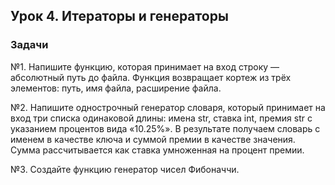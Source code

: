 ## Урок 4. Итераторы и генераторы

### Задачи

№1. Напишите функцию, которая принимает на вход строку — абсолютный путь до файла.
Функция возвращает кортеж из трёх элементов: путь, имя файла, расширение файла.

№2. Напишите однострочный генератор словаря, который принимает на вход три списка одинаковой длины:
имена str, ставка int, премия str с указанием процентов вида «10.25%».
В результате получаем словарь с именем в качестве ключа и суммой премии в качестве
значения. Сумма рассчитывается как ставка умноженная на процент премии.

№3. Создайте функцию генератор чисел Фибоначчи.

